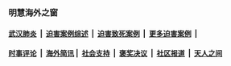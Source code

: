 
### 明慧海外之窗

####  [武汉肺炎](indexes/365.md?t=06122201) &nbsp;|&nbsp;  [迫害案例综述](indexes/328.md?t=06122201) &nbsp;|&nbsp; [迫害致死案例](indexes/277.md?t=06122201)  &nbsp;|&nbsp; [更多迫害案例](indexes/81.md?t=06122201)  &nbsp;|&nbsp; 
####  [时事评论](indexes/19.md?t=06122201) &nbsp;|&nbsp; [海外简讯](indexes/245.md?t=06122201)&nbsp;|&nbsp;  [社会支持](indexes/140.md?t=06122201) &nbsp;|&nbsp; [褒奖决议](indexes/282.md?t=06122201) &nbsp;|&nbsp; [社区报道](indexes/91.md?t=06122201)  &nbsp;|&nbsp; [天人之间](indexes/78.md?t=06122201) 

